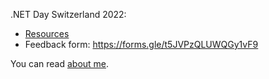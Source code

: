.NET Day Switzerland 2022:
- [Resources](2022/08/30/dotnetday-resources.html)
- Feedback form: https://forms.gle/t5JVPzQLUWQGy1vF9

You can read [about me](about.md).
